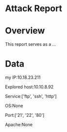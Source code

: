 
Attack Report
=============

# Overview


This report serves as a ...
# Data


my IP:10.18.23.211

Explored host:10.10.8.92

Service:['ftp', 'ssh', 'http']

OS:None

Port:['21', '22', '80']

Apache:None